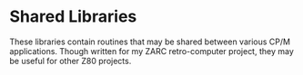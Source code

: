 # Shared Libraries
These libraries contain routines that may be shared between various CP/M applications. Though written for my ZARC retro-computer project, they may be useful for other Z80 projects.
